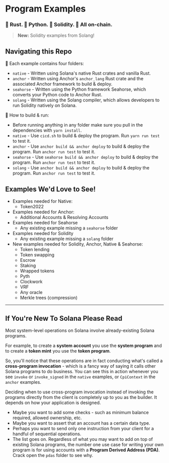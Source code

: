 # Program Examples

### :crab: Rust. :snake: Python. :ice_cube: Solidity. :link: All on-chain. 

> **New:** Solidity examples from Solang!

## Navigating this Repo

:file_folder: Each example contains four folders:
- `native` - Written using Solana's native Rust crates and vanilla Rust.
- `anchor` - Written using Anchor's `anchor_lang` Rust crate and the associated Anchor framework to build & deploy.
- `seahorse` - Written using the Python framework Seahorse, which converts your Python code to Anchor Rust.
- `solang` - Written using the Solang compiler, which allows developers to run Solidity natively on Solana.

:wrench: How to build & run:
- Before running anything in any folder make sure you pull in the dependencies with `yarn install`.
- `native` - Use `cicd.sh` to build & deploy the program. Run `yarn run test` to test it.
- `anchor` - Use `anchor build && anchor deploy` to build & deploy the program. Run `anchor run test` to test it.
- `seahorse` - Use `seahorse build && anchor deploy` to build & deploy the program. Run `anchor run test` to test it.
- `solang` - Use `anchor build && anchor deploy` to build & deploy the program. Run `anchor run test` to test it.

## Examples We'd Love to See!

* Examples needed for Native:
    * Token2022
* Examples needed for Anchor:
    * Additional Accounts & Resolving Accounts
* Examples needed for Seahorse
    * Any existing example missing a `seahorse` folder
* Examples needed for Solidity
    * Any existing example missing a `solang` folder
* New examples needed for Solidity, Anchor, Native & Seahorse:
    * Token lending
    * Token swapping
    * Escrow
    * Staking
    * Wrapped tokens
    * Pyth
    * Clockwork
    * VRF
    * Any oracle
    * Merkle trees (compression)

---

## If You're New To Solana Please Read
Most system-level operations on Solana involve already-existing Solana programs.   
   
For example, to create a **system account** you use the **system program** and to create a **token mint** you use the **token program**.   
   
So, you'll notice that these operations are in fact conducting what's called a **cross-program invocation** - which is a fancy way of saying it calls other Solana programs to do business. You can see this in action whenever you see `invoke` or `invoke_signed` in the `native` examples, or `CpiContext` in the `anchor` examples.   
   
Deciding when to use cross-program invocation instead of invoking the programs directly from the client is completely up to you as the builder. It depends on how your application is designed.
- Maybe you want to add some checks - such as minimum balance required, allowed ownership, etc.
- Maybe you want to assert that an account has a certain data type.
- Perhaps you want to send only one instruction from your client for a handful of sequential operations.
- The list goes on.
Regardless of what you may want to add on top of existing Solana programs, the number one use case for writing your own program is for using accounts with a **Program Derived Address (PDA)**. Crack open the `pdas` folder to see why.